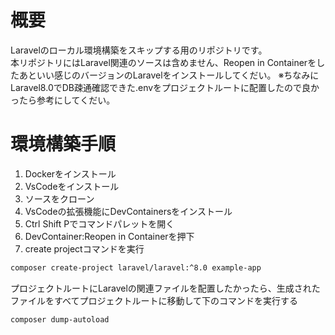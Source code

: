 # 概要
Laravelのローカル環境構築をスキップする用のリポジトリです。<br>
本リポジトリにはLaravel関連のソースは含めません、Reopen in Containerをしたあといい感じのバージョンのLaravelをインストールしてくだい。
※ちなみにLaravel8.0でDB疎通確認できた.envをプロジェクトルートに配置したので良かったら参考にしてくだい。

# 環境構築手順
1. Dockerをインストール
2. VsCodeをインストール
3. ソースをクローン
4. VsCodeの拡張機能にDevContainersをインストール
5. Ctrl Shift Pでコマンドパレットを開く
6. DevContainer:Reopen in Containerを押下
7. create projectコマンドを実行
``` bash
composer create-project laravel/laravel:^8.0 example-app
```
プロジェクトルートにLaravelの関連ファイルを配置したかったら、生成されたファイルをすべてプロジェクトルートに移動して下のコマンドを実行する
```bash
composer dump-autoload
```
